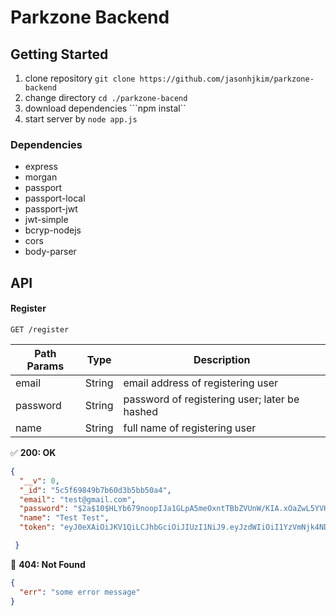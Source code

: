# Parkzone Backend

## Getting Started
1. clone repository ```git clone https://github.com/jasonhjkim/parkzone-backend```
2. change directory ```cd ./parkzone-bacend```
3. download dependencies ```npm instal``
4. start server by ```node app.js```

### Dependencies
- express
- morgan
- passport
- passport-local
- passport-jwt
- jwt-simple
- bcryp-nodejs
- cors
- body-parser

## API

#### Register

```GET /register```

| Path Params  | Type | Description |
| ------------- | ------------- | ------------- |
| email  | String  | email address of registering user  |
| password  | String  | password of registering user; later be hashed  |
| name  | String  | full name of registering user  |

:white_check_mark: **200: OK**
```json
{
  "__v": 0,
  "_id": "5c5f69849b7b60d3b5bb50a4",
  "email": "test@gmail.com",
  "password": "$2a$10$HLYb679noopIJa1GLpA5meOxntTBbZVUnW/KIA.xOaZwL5YVH8zpi",
  "name": "Test Test",
  "token": "eyJ0eXAiOiJKV1QiLCJhbGciOiJIUzI1NiJ9.eyJzdWIiOiI1YzVmNjk4NDliN2I2MGQzYjViYjUwYTQiLCJpYXQiOjE1NDk3NTc2Njk5NjV9.ko4oJ_3rrqNcMD90Kyy_ZiAZo4ROkCLPveEUeuOjK60"

 }
```
:red_circle: **404: Not Found**
```json
{
  "err": "some error message"
}
```
